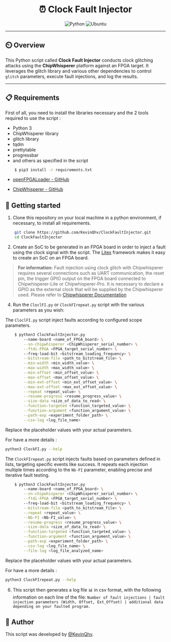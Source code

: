 <h1 align="center">
    ⏰ Clock Fault Injector
</h1>


<p align="center">
    <img src="https://img.shields.io/badge/language-Python-%23f34b7d.svg?style=for-the-badge" alt="Python">
    <img src="https://img.shields.io/badge/platform-Ubuntu-0078d7.svg?style=for-the-badge" alt="Ubuntu">
</p>

---

## ⏲️ Overview

This Python script called **Clock Fault Injector** conducts clock glitching attacks using the **ChipWhisperer** platform against an FPGA target. It leverages the glitch library and various other dependencies to control `glitch` parameters, execute fault injections, and log the results.

---

## 📋 Requirements

First of all, you need to install the libraries necessary and the 2 tools required to use the script : 

- Python 3
- ChipWhisperer library
- glitch library
- tqdm
- prettytable
- progressbar
- and others as specified in the script

```bash
    $ pip3 install -r requirements.txt
```

- [openFPGALoader - GitHub](https://github.com/trabucayre/openFPGALoader?tab=readme-ov-file)

- [ChipWhisperer - GitHub](https://github.com/newaetech/chipwhisperer)

## 🚀 Getting started

1. Clone this repository on your local machine in a python environment, if necessary, to install all requirements.

``` bash
    git clone https://github.com/KevinQhv/ClockFaultInjector.git
    cd ClockFaultInjector
```


2. Create an SoC to be generated in an FPGA board in order to inject a fault using the clock signal with the script. The [Litex](https://github.com/enjoy-digital/litex) framework makes it easy to create an SoC on an FPGA board.

> **For information:** Fault injection using clock glitch with Chipwhisperer requires several connections such as UART communication, the reset pin, the trigger GPIO output on the FPGA board connected to Chipwhisperer-Lite or Chipwhisperer-Pro. It is necessary to declare a GPIO as the external clock that will be supplied by the Chipwhisperer used. Please refer to [Chipwhisperer Documentation](https://chipwhisperer.readthedocs.io/en/latest/index.html)

4. Run the `CloclFI.py` or `ClockFIrepeat.py` script with the various parameters as you wish:

The `CloclFI.py` script inject faults according to configured scope parameters.

```bash
    $ python3 ClockFaultInjector.py
        --name-board <name_of_FPGA_board> \
        --sn-chipwhisperer <ChipWhisperer_serial_number> \
        --ftdi-FPGA <FPGA_target_serial_number> \ 
        --freq-load-bit <bitstream_loading_frequency> \
        --bitstream-file <path_to_bitstream_file> \
        --min-width <min_width_value> \
        --max-width <max_width_value> \
        --min-offset <min_offset_value> \
        --max-offset <max_offset_value> \
        --min-ext-offset <min_ext_offset_value> \
        --max-ext-offset <max_ext_offset_value> \
        --repeat <repeat_value> \
        --resume-progress <resume_progress_value> \
        --size-data <size_of_data_to_read> \
        --function-targeted <function_targeted_value> \
        --function-argument <function_argument_value> \
        --path-exp <experiment_folder_path> \
        --csv-log <log_file_name>
``` 

Replace the placeholder values with your actual parameters. 

For have a more details :
```bash
python3 ClockFI.py --help
```

The `ClockFIrepeat.py` script injects faults based on parameters defined in lists, targeting specific events like success. It repeats each injection multiple times according to the `Nb-FI` parameter, enabling precise and iterative fault testing.

```bash
    $ python3 ClockFaultInjector.py
        --name-board <name_of_FPGA_board> \
        --sn-chipwhisperer <ChipWhisperer_serial_number> \
        --ftdi-FPGA <FPGA_target_serial_number> \ 
        --freq-load-bit <bitstream_loading_frequency> \
        --bitstream-file <path_to_bitstream_file> \
        --repeat <repeat_value> \
        --Nb-FI <Nb-FI_value> \
        --resume-progress <resume_progress_value> \
        --size-data <size_of_data_to_read> \
        --function-targeted <function_targeted_value> \
        --function-argument <function_argument_value> \
        --path-exp <experiment_folder_path> \
        --csv-log <log_file_name> \
        --file-log <log_file_analyzed_name>
``` 

Replace the placeholder values with your actual parameters. 

For have a more details :
```bash
python3 ClockFIrepeat.py --help
```

6. This script then generates a log file 📊 in csv format, with the following information on each line of the file: 
```Number of fault injections | fault injection parameters (Width, Offset, Ext_Offset) | additional data depending on your faulted program.```

## 🙌 Author

This script was developed by [@KevinQhv](https://github.com/KevinQhv).


